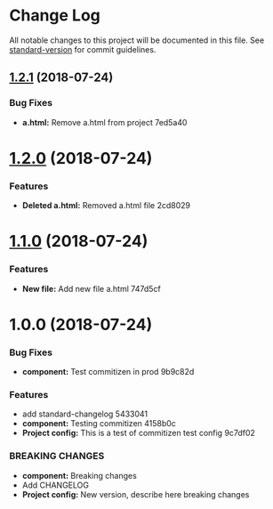 # Change Log

All notable changes to this project will be documented in this file. See [standard-version](https://github.com/conventional-changelog/standard-version) for commit guidelines.

<a name="1.2.1"></a>
## [1.2.1](/compare/v1.2.0...v1.2.1) (2018-07-24)


### Bug Fixes

* **a.html:** Remove a.html from project 7ed5a40



<a name="1.2.0"></a>
# [1.2.0](/compare/v1.1.0...v1.2.0) (2018-07-24)


### Features

* **Deleted a.html:** Removed a.html file 2cd8029



<a name="1.1.0"></a>
# [1.1.0](/compare/v1.0.0...v1.1.0) (2018-07-24)


### Features

* **New file:** Add new file a.html 747d5cf



<a name="1.0.0"></a>
# 1.0.0 (2018-07-24)


### Bug Fixes

* **component:** Test commitizen in prod 9b9c82d


### Features

* add standard-changelog 5433041
* **component:** Testing commitizen 4158b0c
* **Project config:** This is a test of commitizen test config 9c7df02


### BREAKING CHANGES

* **component:** Breaking changes
* Add CHANGELOG
* **Project config:** New version, describe here breaking changes
